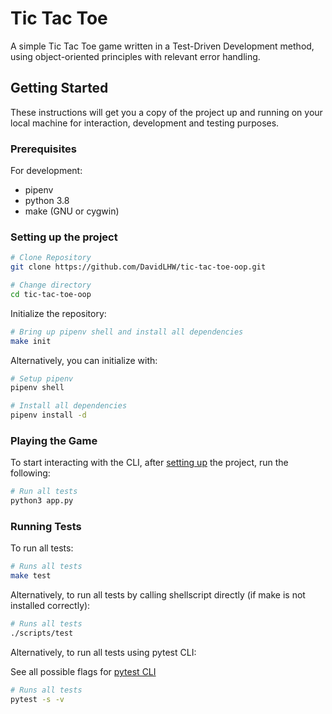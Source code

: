 # Tic Tac Toe

A simple Tic Tac Toe game written in a Test-Driven Development method, using object-oriented principles with relevant error handling.

## Getting Started

These instructions will get you a copy of the project up and running on your local machine for interaction, development and testing purposes.

### Prerequisites
For development:

* pipenv
* python 3.8
* make (GNU or cygwin)

### Setting up the project

```bash
# Clone Repository
git clone https://github.com/DavidLHW/tic-tac-toe-oop.git
```

```bash
# Change directory
cd tic-tac-toe-oop
```

Initialize the repository:

```bash
# Bring up pipenv shell and install all dependencies
make init
```

Alternatively, you can initialize with:

```bash
# Setup pipenv
pipenv shell

# Install all dependencies
pipenv install -d
```

### Playing the Game

To start interacting with the CLI, after [setting up](#setting-up-the-project) the project, run the following:

```bash
# Run all tests
python3 app.py
```

### Running Tests

To run all tests:

```bash
# Runs all tests
make test
```

Alternatively, to run all tests by calling shellscript directly (if make is not installed correctly):

```bash
# Runs all tests
./scripts/test
```

Alternatively, to run all tests using pytest CLI:

See all possible flags for [pytest CLI](https://docs.pytest.org/en/6.2.x/reference.html#command-line-flags)

```bash
# Runs all tests
pytest -s -v
```


